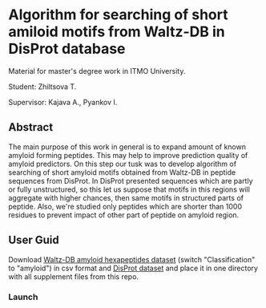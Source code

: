 # Algorithm for searching of short amiloid motifs from Waltz-DB in DisProt database

Material for master's degree work in ITMO University.

Student: Zhiltsova T.

Supervisor: Kajava A., Pyankov I.

## Abstract

The main purpose of this work in general is to expand amount of known amyloid forming peptides. 
This may help to improve  prediction quality of amyloid predictors. 
On this step our tusk was to develop algorithm of searching of short amyloid motifs obtained 
from Waltz-DB in peptide sequences from DisProt. In DisProt presented sequences which are partly or fully unstructured, 
so this let us suppose that motifs in this regions will aggregate with higher chances, then same motifs in structured 
parts of peptide. Also, we're studied only peptides which are shorter than 1000 residues to prevent impact of other 
part of peptide on amyloid region.   

## User Guid

Download [Waltz-DB amyloid hexapeptides dataset](http://waltzdb.switchlab.org/sequences) (switch "Classification" 
to "amyloid") in csv format and [DisProt dataset](https://disprot.org/download) and place it in one directory with all 
supplement files from this repo. 

### Launch
